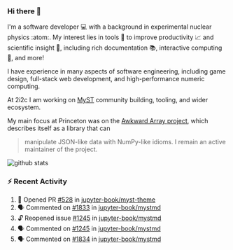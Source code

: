 ### Hi there 👋 

I'm a software developer 💻 with a background in experimental nuclear physics :atom:. My interest lies in tools :wrench: to improve productivity :chart_with_upwards_trend: and scientific insight :telescope:, including rich documentation 📚, interactive computing 🧮, and more! 

I have experience in many aspects of software engineering, including game design, full-stack web development, and high-performance numeric computing. 

At 2i2c I am working on [MyST](https://github.com/jupyter-book/mystmd) community building, tooling, and wider ecosystem. 

My main focus at Princeton was on the [Awkward Array project](awkward-array.org/), which describes itself as a library that can 
> manipulate JSON-like data with NumPy-like idioms. I remain an active maintainer of the project. 

![github stats](https://github-readme-stats.vercel.app/api?username=agoose77&show_icons=true&hide_rank=true&hide_title=true&bg_color=30,e76445,904e95&text_color=efe3ec&icon_color=efe3ec)
<!--
**agoose77/agoose77** is a ✨ _special_ ✨ repository because its `README.md` (this file) appears on your GitHub profile.

Here are some ideas to get you started:

- 🔭 I’m currently working on ...
- 🌱 I’m currently learning ...
- 👯 I’m looking to collaborate on ...
- 🤔 I’m looking for help with ...
- 💬 Ask me about ...
- 📫 How to reach me: ...
- 😄 Pronouns: ...
- ⚡ Fun fact: ...
-->

### :zap: Recent Activity

<!--START_SECTION:activity-->
1. 💪 Opened PR [#528](https://github.com/jupyter-book/myst-theme/pull/528) in [jupyter-book/myst-theme](https://github.com/jupyter-book/myst-theme)
2. 🗣 Commented on [#1833](https://github.com/jupyter-book/mystmd/issues/1833#issuecomment-2633470966) in [jupyter-book/mystmd](https://github.com/jupyter-book/mystmd)
3. 🔓 Reopened issue [#1245](https://github.com/jupyter-book/mystmd/issues/1245) in [jupyter-book/mystmd](https://github.com/jupyter-book/mystmd)
4. 🗣 Commented on [#1245](https://github.com/jupyter-book/mystmd/issues/1245#issuecomment-2633445118) in [jupyter-book/mystmd](https://github.com/jupyter-book/mystmd)
5. 🗣 Commented on [#1834](https://github.com/jupyter-book/mystmd/issues/1834#issuecomment-2633442598) in [jupyter-book/mystmd](https://github.com/jupyter-book/mystmd)
<!--END_SECTION:activity-->
